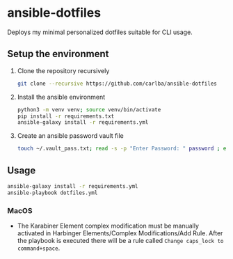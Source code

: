 # ansible-dotfiles

Deploys my minimal personalized dotfiles suitable for CLI usage.

## Setup the environment

1. Clone the repository recursively

   ```bash
   git clone --recursive https://github.com/carlba/ansible-dotfiles
   ```

2. Install the ansible environment
   ```bash
   python3 -m venv venv; source venv/bin/activate
   pip install -r requirements.txt
   ansible-galaxy install -r requirements.yml
   ```
3. Create an ansible password vault file
   ```bash
   touch ~/.vault_pass.txt; read -s -p "Enter Password: " password ; echo -n $password > ~/.vault_pass.txt
   ```

## Usage

```bash
ansible-galaxy install -r requirements.yml
ansible-playbook dotfiles.yml
```

### MacOS

- The Karabiner Element complex modification must be manually activated in
  Harbinger Elements/Complex Modifications/Add Rule. After the playbook is executed there
  will be a rule called `Change caps_lock to command+space`.
